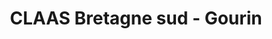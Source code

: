 ---
title: "CLAAS Bretagne sud - Gourin"
url: /gourin/claas-bretagne-sud-gourin/
shop: Allgemein
---